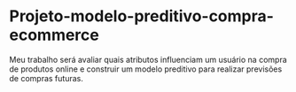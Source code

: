 # Projeto-modelo-preditivo-compra-ecommerce
Meu trabalho será avaliar quais atributos influenciam um usuário na compra de produtos online e construir um modelo preditivo para realizar previsões de compras futuras.
